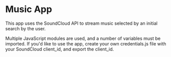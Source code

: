 # Music App

This app uses the SoundCloud API to stream music selected by an initial search by the user.

Multiple JavaScript modules are used, and a number of variables must be imported. If you'd like to
use the app, create your own credentials.js file with your SoundCloud client_id, and export the client_id.

